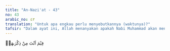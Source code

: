 ```yaml
---
title: "An-Nazi'at - 43"
no: 43
arabic_no: ٤٣
translation: "Untuk apa engkau perlu menyebutkannya (waktunya)?"
tafsir: "Dalam ayat ini, Allah menanyakan apakah Nabi Muhammad akan menyebutkan waktu Kiamat itu? Padahal tugasnya hanya sekadar memberi peringatan sehingga tidak ada kewenangan untuk menyebutkan tentang kedatangan hari kebangkitan. Waktu datangnya hari Kiamat tetap merupakan rahasia Allah. Nabi sendiri tidak mengetahui tentang waktu kedatangannya, sebagaimana difirmankan Allah dalam Al-Qur'an:\n\nKewajibanmu tidak lain hanyalah menyampaikan (risalah). (asy-Syura/42: 48)\n\nDalam sebuah hadis yang diriwayatkan oleh 'Umar bin al-Khaththab, ketika Nabi ditanya tentang kapan datangnya hari Kiamat, beliau menjawab:\n\nOrang yang ditanya tidaklah lebih mengetahui daripada orang yang bertanya. (Riwayat Muslim dari 'Umar bin al-Khaththab)\n\nAllah tetap merahasiakan waktu datangnya hari Kiamat mempunyai hikmah yang besar, yaitu supaya manusia selalu mempersiapkan diri setiap saat dengan banyak-banyak berbuat kebaikan dan selalu menghindari perbuatan jahat."
---
```


فِيْمَ اَنْتَ مِنْ ذِكْرٰىهَاۗ
